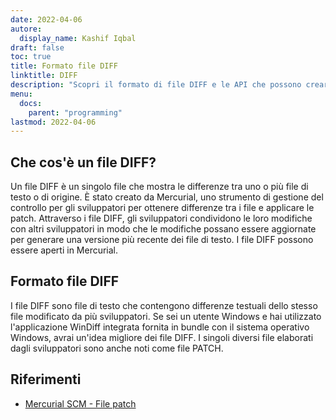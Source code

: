 ```yaml
---
date: 2022-04-06
autore:
  display_name: Kashif Iqbal
draft: false
toc: true
title: Formato file DIFF
linktitle: DIFF
description: "Scopri il formato di file DIFF e le API che possono creare e aprire file DIFF."
menu:
  docs:
    parent: "programming"
lastmod: 2022-04-06
---
```


## Che cos'è un file DIFF?

Un file DIFF è un singolo file che mostra le differenze tra uno o più file di testo o di origine. È stato creato da Mercurial, uno strumento di gestione del controllo per gli sviluppatori per ottenere differenze tra i file e applicare le patch. Attraverso i file DIFF, gli sviluppatori condividono le loro modifiche con altri sviluppatori in modo che le modifiche possano essere aggiornate per generare una versione più recente dei file di testo. I file DIFF possono essere aperti in Mercurial.

## Formato file DIFF

I file DIFF sono file di testo che contengono differenze testuali dello stesso file modificato da più sviluppatori. Se sei un utente Windows e hai utilizzato l'applicazione WinDiff integrata fornita in bundle con il sistema operativo Windows, avrai un'idea migliore dei file DIFF. I singoli diversi file elaborati dagli sviluppatori sono anche noti come file PATCH.

## Riferimenti ##

* [Mercurial SCM - File patch](https://www.mercurial-scm.org/wiki/PatchFile)

